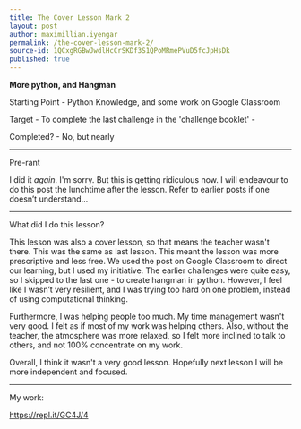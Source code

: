 ```yaml
---
title: The Cover Lesson Mark 2
layout: post
author: maximillian.iyengar
permalink: /the-cover-lesson-mark-2/
source-id: 1QCxgRGBwJwdlHcCrSKDf3S1QPoMRmePVuD5fcJpHsDk
published: true
---
```

**More python, and Hangman**

 

Starting Point - Python Knowledge, and some work on Google Classroom

Target - To complete the last challenge in the 'challenge booklet' - 

Completed? - No, but nearly

***

Pre-rant

I did it *again*. I'm sorry. But this is getting ridiculous now. I will endeavour to do this post the lunchtime after the lesson. Refer to earlier posts if one doesn’t understand...

***

What did I do this lesson?

This lesson was also a cover lesson, so that means the teacher wasn't there. This was the same as last lesson.  This meant the lesson was more prescriptive and less free. We used the post on Google Classroom to direct our learning, but I used my initiative. The earlier challenges were quite easy, so I skipped to the last one - to create hangman in python.  However, I feel like I wasn’t very resilient, and I was trying too hard on one problem, instead of using computational thinking.

Furthermore, I was helping people too much. My time management wasn't very good. I felt as if most of my work was helping others. Also, without the teacher, the atmosphere was more relaxed, so I felt more inclined to talk to others, and not 100% concentrate on my work.

Overall, I think it wasn't a very good lesson. Hopefully next lesson I will be more independent and focused.

***

My work:

https://repl.it/GC4J/4

